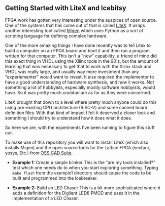 Getting Started with LiteX and Icebitsy
-----------------------------------------

FPGA work has gotten very interesting under the auspices of open source.
One of the systems that has come out of that is called
[LiteX](https://github.com/enjoy-digital/litex). It wraps another interesting
tool called [Migen](https://github.com/m-labs/migen) which uses Python as
a sort of scripting language for defining complex hardware.

One of the more amazing things I have done recently was to tell Litex to
build a computer on an FPGA board and boot it and then run a program 
written for that computer. This isn't a "new" capability, a friend of mine
did this exact thing in VHDL using the Xilinx tools in the 90's, but the
amount of learning that was necessary to get that to work with the Xilinx
stack and VHDL was really large, and usually way more investment than any
"experiementer" would want to invest. It also required the implementor to
have a good understanding of hardware synthesis, and how it works. Not
something a lot of hobbyists, especially mostly software hobbyists, would
have. So it was pretty much unobtanium as far as they were concerned.

LiteX brought that down to a level where pretty much anyone could do this
using pre-existing CPU architecture (RISC-V) and some canned board
definition files. With that kind of impact I felt it deserved a closer
look and something I should try to understand how it does what it does.

So here we are, with the experiments I've been running to figure this
stuff out.

To make use of this repository you will want to install LiteX (which
also installs Migen) and the open source tools for the Lattice FPGA
(nextpnr, yosys, Etc.) from 
[OSS CAD Suite](https://github.com/YosysHQ/oss-cad-suite-build/releases/tag/2021-08-21).

  * **Example 1:** Create a simple blinker
    This is the "are my tools installed?" test which
    one needs do to when you start exploring something. Typing
	`make flash` from the example1 directory should cause the
	code to be built and programmed into the icebreaker.

 * **Example 2:** Build an LED Chaser
	This is a bit more sophisticated where it adds a definition for
	the Digilent LED8 PMOD and uses it in the implementation of a
	LED Chaser.


